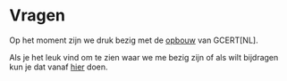 # Vragen

Op het moment zijn we druk bezig met de [opbouw](/over/) van GCERT[NL].

Als je het leuk vind om te zien waar we me bezig zijn of als wilt bijdragen kun je dat vanaf [hier](https://github.com/GDI-foundation/GDI.foundation/projects/4) doen.
